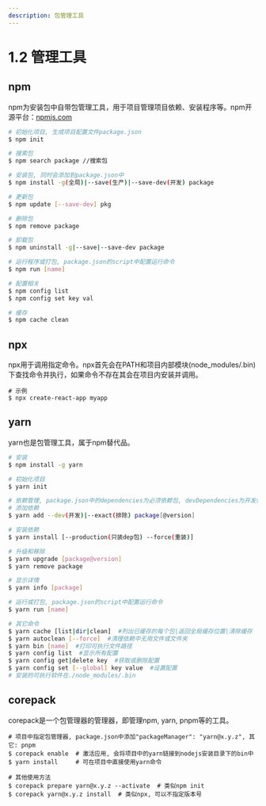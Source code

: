 ```yaml
---
description: 包管理工具
---
```


# 1.2 管理工具

## npm

npm为安装包中自带包管理工具，用于项目管理项目依赖、安装程序等。npm开源平台：[npmjs.com](https://www.npmjs.com/)

```bash
# 初始化项目, 生成项目配置文件package.json
$ npm init

# 搜索包
$ npm search package //搜索包

# 安装包, 同时会添加到package.json中
$ npm install -g(全局)|--save(生产)|--save-dev(开发) package

# 更新包
$ npm update [--save-dev] pkg

# 删除包
$ npm remove package

# 卸载包
$ npm uninstall -g|--save|--save-dev package

# 运行程序或打包, package.json的script中配置运行命令
$ npm run [name]

# 配置相关
$ npm config list
$ npm config set key val

# 缓存
$ npm cache clean
```

## npx

npx用于调用指定命令。npx首先会在PATH和项目内部模块(node_modules/.bin)下查找命令并执行，如果命令不存在其会在项目内安装并调用。

```shell
# 示例
$ npx create-react-app myapp
```

## yarn

yarn也是包管理工具，属于npm替代品。

```bash
# 安装
$ npm install -g yarn

# 初始化项目
$ yarn init

# 依赖管理, package.json中的dependencies为必须依赖包, devDependencies为开发依赖包
# 添加依赖
$ yarn add --dev(开发)|--exact(排除) package[@version]

# 安装依赖
$ yarn install [--production(只装dep包) --force(重装)]

# 升级和移除
$ yarn upgrade [package@version]
$ yarn remove package

# 显示详情
$ yarn info [package]

# 运行或打包, package.json的script中配置运行命令
$ yarn run [name]

# 其它命令
$ yarn cache [list|dir|clean]  #列出已缓存的每个包|返回全局缓存位置|清除缓存
$ yarn autoclean [--force]  #清理依赖中无用文件或文件夹
$ yarn bin [name]  #打印可执行文件路径
$ yarn config list  #显示所有配置
$ yarn config get|delete key  #获取或删除配置
$ yarn config set [--global] key value  #设置配置
# 安装的可执行软件在./node_modules/.bin
```

## corepack

corepack是一个包管理器的管理器，即管理npm, yarn, pnpm等的工具。

```shell
# 项目中指定包管理器, package.json中添加"packageManager": "yarn@x.y.z", 其它: pnpm
$ corepack enable  # 激活应用, 会将项目中的yarn链接到nodejs安装目录下的bin中
$ yarn install     # 可在项目中直接使用yarn命令

# 其他使用方法
$ corepack prepare yarn@x.y.z --activate  # 类似npm init
$ corepack yarn@x.y.z install  # 类似npx, 可以不指定版本号
```
